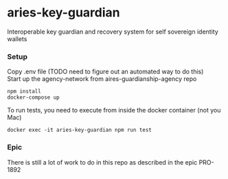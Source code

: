 # aries-key-guardian

Interoperable key guardian and recovery system for self sovereign identity wallets


### Setup
Copy .env file (TODO need to figure out an automated way to do this)  
Start up the agency-network from aires-guardianship-agency repo
```
npm install
docker-compose up
```

To run tests, you need to execute from inside the docker container (not you Mac)
```
docker exec -it aries-key-guardian npm run test
```

### Epic
There is still a lot of work to do in this repo as described in the epic PRO-1892

